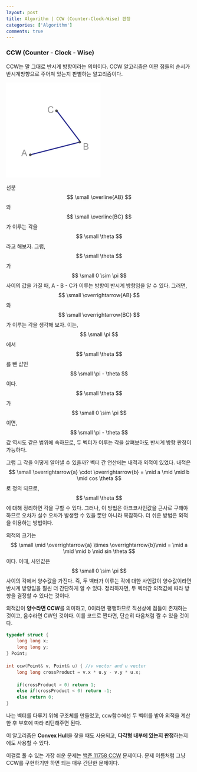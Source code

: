 ```yaml
---
layout: post
title: Algorithm | CCW (Counter-Clock-Wise) 판정
categories: ['Algorithm']
comments: true
---
```

<script type="text/javascript" 
src="https://cdn.mathjax.org/mathjax/latest/MathJax.js?config=TeX-AMS_HTML">
</script>
### CCW (Counter - Clock - Wise)

CCW는 말 그대로 반시계 방향이라는 의미이다. CCW 알고리즘은 어떤 점들의 순서가 반시계방향으로 주어져 있는지 판별하는 알고리즘이다.

<img src="\assets\img\CCW\ccw.png" alt="ccw" style="zoom: 50%;" />

선분 $$ \small \overline{AB} $$와 $$ \small \overline{BC} $$가 이루는 각을 $$ \small \theta $$라고 해보자. 그럼, $$ \small \theta $$가 $$ \small 0 \sim \pi $$ 사이의 값을 가질 때, A - B - C가 이루는 방향이 반시계 방향임을 알 수 있다. 그러면, $$ \small \overrightarrow{AB} $$와  $$ \small \overrightarrow{BC} $$가 이루는 각을 생각해 보자. 이는, $$ \small \pi $$에서 $$ \small \theta $$를 뺀 값인 $$ \small \pi - \theta $$ 이다. $$ \small \theta $$가 $$ \small 0 \sim \pi $$ 이면, $$ \small \pi - \theta $$값 역시도 같은 범위에 속하므로, 두 벡터가 이루는 각을 살펴보아도 반시계 방향 판정이 가능하다.

그럼 그 각을 어떻게 알아낼 수 있을까? 벡터 간 연산에는 내적과 외적이 있었다. 내적은 $$ \small \overrightarrow{a} \cdot \overrightarrow{b} = \mid a \mid \mid b \mid cos \theta $$로 정의 되므로, $$ \small \theta $$에 대해 정리하면 각을 구할 수 있다. 그러나, 이 방법은 아크코사인값을 근사로 구해야하므로 오차가 실수 오차가 발생할 수 있을 뿐만 아니라 복잡하다. 더 쉬운 방법은 외적을 이용하는 방법이다. 

외적의 크기는 $$ \small \mid \overrightarrow{a} \times \overrightarrow{b}\mid = \mid a \mid \mid b \mid sin \theta $$ 이다. 이때, 사인값은 $$ \small 0 \sim \pi $$ 사이의 각에서 양수값을 가진다. 즉, 두 벡터가 이루는 각에 대한 사인값이 양수값이라면 반시계 방향임을 훨씬 더 간단하게 알 수 있다. 정리하자면, 두 벡터간 외적값에 따라 방향을 결정할 수 있다는 것이다.

외적값이 **양수라면 CCW**를 의미하고, 0이라면 평행하므로 직선상에 점들이 존재하는 것이고, 음수라면 CW인 것이다. 이를 코드로 짠다면, 단순히 다음처럼 짤 수 있을 것이다.

```c++
typedef struct {
    long long x;
    long long y;
} Point;

int ccw(Point& v, Point& u) { //v vector and u vector
    long long crossProduct = v.x * u.y - v.y * u.x;
    
    if(crossProduct > 0) return 1;
    else if(crossProduct < 0) return -1;
    else return 0;
}
```

나는 벡터를 다루기 위해 구조체를 만들었고, ccw함수에선 두 벡터를 받아 외적을 계산한 후 부호에 따라 리턴해주면 된다.

이 알고리즘은 **Convex Hull**을 찾을 때도 사용되고, **다각형 내부에 있는지 판정**하는지에도 사용할 수 있다.

이걸로 풀 수 있는 가장 쉬운 문제는 [백준 11758 CCW](https://www.acmicpc.net/problem/11758) 문제이다. 문제 이름처럼 그냥 CCW를 구현하기만 하면 되는 매우 간단한 문제이다.